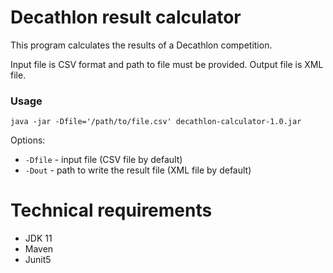 # Decathlon result calculator

This program calculates the results of a Decathlon competition.

Input file is CSV format and path to file must be provided.
Output file is XML file. 

### Usage

`java -jar -Dfile='/path/to/file.csv' decathlon-calculator-1.0.jar`

Options:

- `-Dfile` - input file (CSV file by default)
- `-Dout` - path to write the result file  (XML file by default)


# Technical requirements

- JDK 11
- Maven
- Junit5